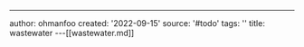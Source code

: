 ---
author: ohmanfoo
created: '2022-09-15'
source: '#todo'
tags: ''
title: wastewater
---[[wastewater.md]]
